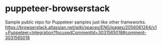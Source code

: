 # puppeteer-browserstack
Sample public repo for Puppeteer samples just like other frameworks. https://browserstack.atlassian.net/wiki/spaces/ENG/pages/2056061264/v1+Puppeteer+Integration?focusedCommentId=3031565018#comment-3031565018
